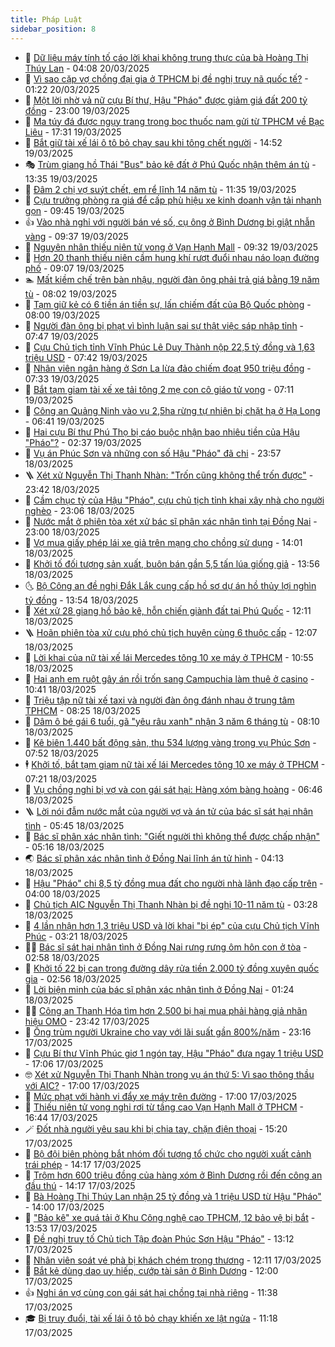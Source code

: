 ```yaml
---
title: Pháp Luật
sidebar_position: 8
---
```


<!-- dantri-phap-luat:START -->
- 🌊 [Dữ liệu máy tính tố cáo lời khai không trung thực của bà Hoàng Thị Thúy Lan](https://dantri.com.vn/phap-luat/du-lieu-may-tinh-to-cao-loi-khai-khong-trung-thuc-cua-ba-hoang-thi-thuy-lan-20250320105941793.htm) - 04:08 20/03/2025
- 🐲 [Vì sao cặp vợ chồng đại gia ở TPHCM bị đề nghị truy nã quốc tế?](https://dantri.com.vn/phap-luat/vi-sao-cap-vo-chong-dai-gia-o-tphcm-bi-de-nghi-truy-na-quoc-te-20250318142752319.htm) - 01:22 20/03/2025
- 🌁 [Một lời nhờ vả nữ cựu Bí thư, Hậu &quot;Pháo&quot; được giảm giá đất 200 tỷ đồng](https://dantri.com.vn/phap-luat/mot-loi-nho-va-nu-cuu-bi-thu-hau-phao-duoc-giam-gia-dat-200-ty-dong-20250319214912982.htm) - 23:00 19/03/2025
- 🎃 [Ma túy đá được ngụy trang trong bọc thuốc nam gửi từ TPHCM về Bạc Liêu](https://dantri.com.vn/phap-luat/ma-tuy-da-duoc-nguy-trang-trong-boc-thuoc-nam-gui-tu-tphcm-ve-bac-lieu-20250319224759430.htm) - 17:31 19/03/2025
- 🦅 [Bắt giữ tài xế lái ô tô bỏ chạy sau khi tông chết người](https://dantri.com.vn/phap-luat/bat-giu-tai-xe-lai-o-to-bo-chay-sau-khi-tong-chet-nguoi-20250319204559396.htm) - 14:52 19/03/2025
- 🎭 [Trùm giang hồ Thái &quot;Bus&quot; bảo kê đất ở Phú Quốc nhận thêm án tù](https://dantri.com.vn/phap-luat/trum-giang-ho-thai-bus-bao-ke-dat-o-phu-quoc-nhan-them-an-tu-20250319201018223.htm) - 13:35 19/03/2025
- 🤗 [Đâm 2 chị vợ suýt chết, em rể lĩnh 14 năm tù](https://dantri.com.vn/phap-luat/dam-2-chi-vo-suyt-chet-em-re-linh-14-nam-tu-20250319171535955.htm) - 11:35 19/03/2025
- 🚀 [Cựu trưởng phòng ra giá để cấp phù hiệu xe kinh doanh vận tải nhanh gọn](https://dantri.com.vn/phap-luat/cuu-truong-phong-ra-gia-de-cap-phu-hieu-xe-kinh-doanh-van-tai-nhanh-gon-20250319155904309.htm) - 09:45 19/03/2025
- 👍 [Vào nhà nghỉ với người bán vé số, cụ ông ở Bình Dương bị giật nhẫn vàng](https://dantri.com.vn/phap-luat/vao-nha-nghi-voi-nguoi-ban-ve-so-cu-ong-o-binh-duong-bi-giat-nhan-vang-20250319162818047.htm) - 09:37 19/03/2025
- 🧐 [Nguyên nhân thiếu niên tử vong ở Vạn Hạnh Mall](https://dantri.com.vn/phap-luat/nguyen-nhan-thieu-nien-tu-vong-o-van-hanh-mall-20250319162621518.htm) - 09:32 19/03/2025
- 🫶 [Hơn 20 thanh thiếu niên cầm hung khí rượt đuổi nhau náo loạn đường phố](https://dantri.com.vn/phap-luat/hon-20-thanh-thieu-nien-cam-hung-khi-ruot-duoi-nhau-nao-loan-duong-pho-20250319154736501.htm) - 09:07 19/03/2025
- 🏊 [Mất kiềm chế trên bàn nhậu, người đàn ông phải trả giá bằng 19 năm tù](https://dantri.com.vn/phap-luat/mat-kiem-che-tren-ban-nhau-nguoi-dan-ong-phai-tra-gia-bang-19-nam-tu-20250319144144017.htm) - 08:02 19/03/2025
- 🌋 [Tạm giữ kẻ có 6 tiền án tiền sự, lấn chiếm đất của Bộ Quốc phòng](https://dantri.com.vn/phap-luat/tam-giu-ke-co-6-tien-an-tien-su-lan-chiem-dat-cua-bo-quoc-phong-20250319145519745.htm) - 08:00 19/03/2025
- 👹 [Người đàn ông bị phạt vì bình luận sai sự thật việc sáp nhập tỉnh](https://dantri.com.vn/phap-luat/nguoi-dan-ong-bi-phat-vi-binh-luan-sai-su-that-viec-sap-nhap-tinh-20250319143843033.htm) - 07:47 19/03/2025
- 🫣 [Cựu Chủ tịch tỉnh Vĩnh Phúc Lê Duy Thành nộp 22,5 tỷ đồng và 1,63 triệu USD](https://dantri.com.vn/phap-luat/cuu-chu-tich-tinh-vinh-phuc-le-duy-thanh-nop-225-ty-dong-va-163-trieu-usd-20250319143306992.htm) - 07:42 19/03/2025
- 🎃 [Nhân viên ngân hàng ở Sơn La lừa đảo chiếm đoạt 950 triệu đồng](https://dantri.com.vn/phap-luat/nhan-vien-ngan-hang-o-son-la-lua-dao-chiem-doat-950-trieu-dong-20250319141538012.htm) - 07:33 19/03/2025
- 🌝 [Bắt tạm giam tài xế xe tải tông 2 mẹ con cô giáo tử vong](https://dantri.com.vn/phap-luat/bat-tam-giam-tai-xe-xe-tai-tong-2-me-con-co-giao-tu-vong-20250319133836227.htm) - 07:11 19/03/2025
- 🚀 [Công an Quảng Ninh vào vụ 2,5ha rừng tự nhiên bị chặt hạ ở Hạ Long](https://dantri.com.vn/phap-luat/cong-an-quang-ninh-vao-vu-25ha-rung-tu-nhien-bi-chat-ha-o-ha-long-20250319131930702.htm) - 06:41 19/03/2025
- 🥷 [Hai cựu Bí thư Phú Thọ bị cáo buộc nhận bao nhiêu tiền của Hậu &quot;Pháo&quot;?](https://dantri.com.vn/phap-luat/hai-cuu-bi-thu-phu-tho-bi-cao-buoc-nhan-bao-nhieu-tien-cua-hau-phao-20250319091341456.htm) - 02:37 19/03/2025
- 👺 [Vụ án Phúc Sơn và những con số Hậu &quot;Pháo&quot; đã chi](https://dantri.com.vn/phap-luat/vu-an-phuc-son-va-nhung-con-so-hau-phao-da-chi-20250318202059552.htm) - 23:57 18/03/2025
- 🪜 [Xét xử Nguyễn Thị Thanh Nhàn: &quot;Trốn cũng không thể trốn được&quot;](https://dantri.com.vn/phap-luat/xet-xu-nguyen-thi-thanh-nhan-tron-cung-khong-the-tron-duoc-20250319061203624.htm) - 23:42 18/03/2025
- 🦄 [Cầm chục tỷ của Hậu &quot;Pháo&quot;, cựu chủ tịch tỉnh khai xây nhà cho người nghèo](https://dantri.com.vn/phap-luat/cam-chuc-ty-cua-hau-phao-cuu-chu-tich-tinh-khai-xay-nha-cho-nguoi-ngheo-20250318201543215.htm) - 23:06 18/03/2025
- 🦍 [Nước mắt ở phiên tòa xét xử bác sĩ phân xác nhân tình tại Đồng Nai](https://dantri.com.vn/phap-luat/nuoc-mat-o-phien-toa-xet-xu-bac-si-phan-xac-nhan-tinh-tai-dong-nai-20250318164747605.htm) - 23:00 18/03/2025
- 🌁 [Vợ mua giấy phép lái xe giả trên mạng cho chồng sử dụng](https://dantri.com.vn/phap-luat/vo-mua-giay-phep-lai-xe-gia-tren-mang-cho-chong-su-dung-20250318204156276.htm) - 14:01 18/03/2025
- 💯 [Khởi tố đối tượng sản xuất, buôn bán gần 5,5 tấn lúa giống giả](https://dantri.com.vn/phap-luat/khoi-to-doi-tuong-san-xuat-buon-ban-gan-55-tan-lua-giong-gia-20250318203013154.htm) - 13:56 18/03/2025
- 🌜 [Bộ Công an đề nghị Đắk Lắk cung cấp hồ sơ dự án hồ thủy lợi nghìn tỷ đồng](https://dantri.com.vn/phap-luat/bo-cong-an-de-nghi-dak-lak-cung-cap-ho-so-du-an-ho-thuy-loi-nghin-ty-dong-20250318200923973.htm) - 13:54 18/03/2025
- 👹 [Xét xử 28 giang hồ bảo kê, hỗn chiến giành đất tại Phú Quốc](https://dantri.com.vn/phap-luat/xet-xu-28-giang-ho-bao-ke-hon-chien-gianh-dat-tai-phu-quoc-20250318172335062.htm) - 12:11 18/03/2025
- 🪜 [Hoãn phiên tòa xử cựu phó chủ tịch huyện cùng 6 thuộc cấp](https://dantri.com.vn/phap-luat/hoan-phien-toa-xu-cuu-pho-chu-tich-huyen-cung-6-thuoc-cap-20250318182929036.htm) - 12:07 18/03/2025
- 🦩 [Lời khai của nữ tài xế lái Mercedes tông 10 xe máy ở TPHCM](https://dantri.com.vn/phap-luat/loi-khai-cua-nu-tai-xe-lai-mercedes-tong-10-xe-may-o-tphcm-20250318145641300.htm) - 10:55 18/03/2025
- 💂 [Hai anh em ruột gây án rồi trốn sang Campuchia làm thuê ở casino](https://dantri.com.vn/phap-luat/hai-anh-em-ruot-gay-an-roi-tron-sang-campuchia-lam-thue-o-casino-20250318165037587.htm) - 10:41 18/03/2025
- 💃 [Triệu tập nữ tài xế taxi và người đàn ông đánh nhau ở trung tâm TPHCM](https://dantri.com.vn/phap-luat/trieu-tap-nu-tai-xe-taxi-va-nguoi-dan-ong-danh-nhau-o-trung-tam-tphcm-20250318145131181.htm) - 08:25 18/03/2025
- 🧐 [Dâm ô bé gái 6 tuổi, gã &quot;yêu râu xanh&quot; nhận 3 năm 6 tháng tù](https://dantri.com.vn/phap-luat/dam-o-be-gai-6-tuoi-ga-yeu-rau-xanh-nhan-3-nam-6-thang-tu-20250318124648978.htm) - 08:10 18/03/2025
- 🤗 [Kê biên 1.440 bất động sản, thu 534 lượng vàng trong vụ Phúc Sơn](https://dantri.com.vn/phap-luat/ke-bien-1440-bat-dong-san-thu-534-luong-vang-trong-vu-phuc-son-20250318144425757.htm) - 07:52 18/03/2025
- 🕴 [Khởi tố, bắt tạm giam nữ tài xế lái Mercedes tông 10 xe máy ở TPHCM](https://dantri.com.vn/phap-luat/khoi-to-bat-tam-giam-nu-tai-xe-lai-mercedes-tong-10-xe-may-o-tphcm-20250317173918128.htm) - 07:21 18/03/2025
- 🐎 [Vụ chồng nghi bị vợ và con gái sát hại: Hàng xóm bàng hoàng](https://dantri.com.vn/phap-luat/vu-chong-nghi-bi-vo-va-con-gai-sat-hai-hang-xom-bang-hoang-20250318132630209.htm) - 06:46 18/03/2025
- 🪜 [Lời nói đẫm nước mắt của người vợ và án tử của bác sĩ sát hại nhân tình](https://dantri.com.vn/phap-luat/loi-noi-dam-nuoc-mat-cua-nguoi-vo-va-an-tu-cua-bac-si-sat-hai-nhan-tinh-20250318123540154.htm) - 05:45 18/03/2025
- 🤭 [Bác sĩ phân xác nhân tình: &quot;Giết người thì không thể được chấp nhận&quot;](https://dantri.com.vn/phap-luat/bac-si-phan-xac-nhan-tinh-giet-nguoi-thi-khong-the-duoc-chap-nhan-20250318115432895.htm) - 05:16 18/03/2025
- 🌏 [Bác sĩ phân xác nhân tình ở Đồng Nai lĩnh án tử hình](https://dantri.com.vn/phap-luat/bac-si-phan-xac-nhan-tinh-o-dong-nai-linh-an-tu-hinh-20250318110259317.htm) - 04:13 18/03/2025
- 🎃 [Hậu &quot;Pháo&quot; chi 8,5 tỷ đồng mua đất cho người nhà lãnh đạo cấp trên](https://dantri.com.vn/phap-luat/hau-phao-chi-85-ty-dong-mua-dat-cho-nguoi-nha-lanh-dao-cap-tren-20250318102218688.htm) - 04:00 18/03/2025
- 🗽 [Chủ tịch AIC Nguyễn Thị Thanh Nhàn bị đề nghị 10-11 năm tù](https://dantri.com.vn/phap-luat/chu-tich-aic-nguyen-thi-thanh-nhan-bi-de-nghi-10-11-nam-tu-20250318100708433.htm) - 03:28 18/03/2025
- 🌁 [4 lần nhận hơn 1,3 triệu USD và lời khai &quot;bị ép&quot; của cựu Chủ tịch Vĩnh Phúc](https://dantri.com.vn/phap-luat/4-lan-nhan-hon-13-trieu-usd-va-loi-khai-bi-ep-cua-cuu-chu-tich-vinh-phuc-20250318093522767.htm) - 03:21 18/03/2025
- 🧑‍💻 [Bác sĩ sát hại nhân tình ở Đồng Nai rưng rưng ôm hôn con ở tòa](https://dantri.com.vn/phap-luat/bac-si-sat-hai-nhan-tinh-o-dong-nai-rung-rung-om-hon-con-o-toa-20250318093002693.htm) - 02:58 18/03/2025
- 🌮 [Khởi tố 22 bị can trong đường dây rửa tiền 2.000 tỷ đồng xuyên quốc gia](https://dantri.com.vn/phap-luat/khoi-to-22-bi-can-trong-duong-day-rua-tien-2000-ty-dong-xuyen-quoc-gia-20250318094136678.htm) - 02:56 18/03/2025
- 🤗 [Lời biện minh của bác sĩ phân xác nhân tình ở Đồng Nai](https://dantri.com.vn/phap-luat/loi-bien-minh-cua-bac-si-phan-xac-nhan-tinh-o-dong-nai-20250317120202888.htm) - 01:24 18/03/2025
- 👨‍🏫 [Công an Thanh Hóa tìm hơn 2.500 bị hại mua phải hàng giả nhãn hiệu OMO](https://dantri.com.vn/phap-luat/cong-an-thanh-hoa-tim-hon-2500-bi-hai-mua-phai-hang-gia-nhan-hieu-omo-20250317221551335.htm) - 23:42 17/03/2025
- 🎉 [Ông trùm người Ukraine cho vay với lãi suất gần 800%/năm](https://dantri.com.vn/phap-luat/ong-trum-nguoi-ukraine-cho-vay-voi-lai-suat-gan-800nam-20250317211318500.htm) - 23:16 17/03/2025
- 🤗 [Cựu Bí thư Vĩnh Phúc giơ 1 ngón tay, Hậu &quot;Pháo&quot; đưa ngay 1 triệu USD](https://dantri.com.vn/phap-luat/cuu-bi-thu-vinh-phuc-gio-1-ngon-tay-hau-phao-dua-ngay-1-trieu-usd-20250317224659785.htm) - 17:06 17/03/2025
- 🤓 [Xét xử Nguyễn Thị Thanh Nhàn trong vụ án thứ 5: Vì sao thông thầu với AIC?](https://dantri.com.vn/phap-luat/xet-xu-nguyen-thi-thanh-nhan-trong-vu-an-thu-5-vi-sao-thong-thau-voi-aic-20250317221140922.htm) - 17:00 17/03/2025
- 👹 [Mức phạt với hành vi đẩy xe máy trên đường](https://dantri.com.vn/phap-luat/muc-phat-voi-hanh-vi-day-xe-may-tren-duong-20250317185624759.htm) - 17:00 17/03/2025
- 🐘 [Thiếu niên tử vong nghi rơi từ tầng cao Vạn Hạnh Mall ở TPHCM](https://dantri.com.vn/phap-luat/thieu-nien-tu-vong-nghi-roi-tu-tang-cao-van-hanh-mall-o-tphcm-20250317233324437.htm) - 16:44 17/03/2025
- 🪄 [Đốt nhà người yêu sau khi bị chia tay, chặn điện thoại](https://dantri.com.vn/phap-luat/dot-nha-nguoi-yeu-sau-khi-bi-chia-tay-chan-dien-thoai-20250317214621966.htm) - 15:20 17/03/2025
- 💄 [Bộ đội biên phòng bắt nhóm đối tượng tổ chức cho người xuất cảnh trái phép](https://dantri.com.vn/phap-luat/bo-doi-bien-phong-bat-nhom-doi-tuong-to-chuc-cho-nguoi-xuat-canh-trai-phep-20250317205637681.htm) - 14:17 17/03/2025
- 🐎 [Trộm hơn 600 triệu đồng của hàng xóm ở Bình Dương rồi đến công an đầu thú](https://dantri.com.vn/phap-luat/trom-hon-600-trieu-dong-cua-hang-xom-o-binh-duong-roi-den-cong-an-dau-thu-20250317200711892.htm) - 14:17 17/03/2025
- 💯 [Bà Hoàng Thị Thúy Lan nhận 25 tỷ đồng và 1 triệu USD từ Hậu &quot;Pháo&quot;](https://dantri.com.vn/phap-luat/ba-hoang-thi-thuy-lan-nhan-25-ty-dong-va-1-trieu-usd-tu-hau-phao-20250317204914039.htm) - 14:00 17/03/2025
- 💯 [&quot;Bảo kê&quot; xe quá tải ở Khu Công nghệ cao TPHCM, 12 bảo vệ bị bắt](https://dantri.com.vn/phap-luat/bao-ke-xe-qua-tai-o-khu-cong-nghe-cao-tphcm-12-bao-ve-bi-bat-20250317202611926.htm) - 13:53 17/03/2025
- 🌈 [Đề nghị truy tố Chủ tịch Tập đoàn Phúc Sơn Hậu &quot;Pháo&quot;](https://dantri.com.vn/phap-luat/de-nghi-truy-to-chu-tich-tap-doan-phuc-son-hau-phao-20250317145055378.htm) - 13:12 17/03/2025
- 🧠 [Nhân viên soát vé phà bị khách chém trọng thương](https://dantri.com.vn/phap-luat/nhan-vien-soat-ve-pha-bi-khach-chem-trong-thuong-20250317183641802.htm) - 12:11 17/03/2025
- 🌈 [Bắt kẻ dùng dao uy hiếp, cướp tài sản ở Bình Dương](https://dantri.com.vn/phap-luat/bat-ke-dung-dao-uy-hiep-cuop-tai-san-o-binh-duong-20250317183007333.htm) - 12:00 17/03/2025
- 👍 [Nghi án vợ cùng con gái sát hại chồng tại nhà riêng](https://dantri.com.vn/phap-luat/nghi-an-vo-cung-con-gai-sat-hai-chong-tai-nha-rieng-20250317181340953.htm) - 11:38 17/03/2025
- 🎓 [Bị truy đuổi, tài xế lái ô tô bỏ chạy khiến xe lật ngửa](https://dantri.com.vn/phap-luat/bi-truy-duoi-tai-xe-lai-o-to-bo-chay-khien-xe-lat-ngua-20250317180543569.htm) - 11:18 17/03/2025<!-- dantri-phap-luat:END -->
